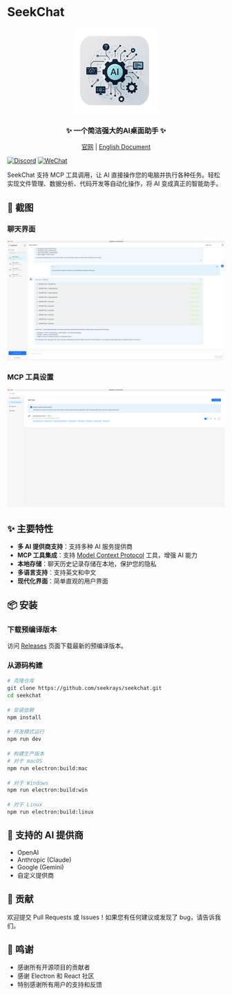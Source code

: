 # SeekChat


<div align="center">
  <img src="public/assets/logo/logo.png" alt="SeekChat Logo" width="200" />
  <h3>✨ 一个简洁强大的AI桌面助手 ✨</h3>
  <p>
    <a href="https://www.seekrays.com/chat" target="_blank">官网</a> |
    <a href="README.md">English Document</a>
  </p>
</div>

[![Discord](https://img.shields.io/badge/Discord-加入讨论-blue?logo=discord&logoColor=white)](https://discord.gg/qbaNshaq)
[![WeChat](https://img.shields.io/badge/WeChat-加入社群-brightgreen?logo=wechat&logoColor=white)](https://seekrays.com/chat/zh-cn/docs/contacts/)

SeekChat 支持 MCP 工具调用，让 AI 直接操作您的电脑并执行各种任务。轻松实现文件管理、数据分析、代码开发等自动化操作，将 AI 变成真正的智能助手。

## 🌠 截图

### 聊天界面
![聊天界面](docs/screenshot/screenshot-chat.png)

### MCP 工具设置
![MCP 工具设置](docs/screenshot/screenshot-setting-mcp.png)

## ✨ 主要特性

- **多 AI 提供商支持**：支持多种 AI 服务提供商
- **MCP 工具集成**：支持 [Model Context Protocol](https://github.com/mccpros/model-context-protocol) 工具，增强 AI 能力
- **本地存储**：聊天历史记录存储在本地，保护您的隐私
- **多语言支持**：支持英文和中文
- **现代化界面**：简单直观的用户界面


## 📦 安装

### 下载预编译版本

访问 [Releases](https://github.com/seekrays/seekchat/releases) 页面下载最新的预编译版本。


### 从源码构建

```bash
# 克隆仓库
git clone https://github.com/seekrays/seekchat.git
cd seekchat

# 安装依赖
npm install

# 开发模式运行
npm run dev

# 构建生产版本
# 对于 macOS
npm run electron:build:mac

# 对于 Windows
npm run electron:build:win

# 对于 Linux
npm run electron:build:linux
```

## 🔌 支持的 AI 提供商

- OpenAI
- Anthropic (Claude)
- Google (Gemini)
- 自定义提供商

## 🤝 贡献

欢迎提交 Pull Requests 或 Issues！如果您有任何建议或发现了 bug，请告诉我们。

## 🙏 鸣谢

- 感谢所有开源项目的贡献者
- 感谢 Electron 和 React 社区
- 特别感谢所有用户的支持和反馈


